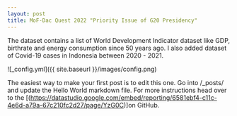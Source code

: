 ```yaml
---
layout: post
title: MoF-Dac Quest 2022 "Priority Issue of G20 Presidency" 
---
```


The dataset contains a list of World Development Indicator dataset like GDP, birthrate and energy consumption since 50 years ago. I also added dataset of Covid-19 cases in Indonesia between 2020 - 2021.

![_config.yml]({{ site.baseurl }}/images/config.png)

The easiest way to make your first post is to edit this one. Go into /_posts/ and update the Hello World markdown file. For more instructions head over to the [(https://datastudio.google.com/embed/reporting/6581ebf4-c11c-4e6d-a79a-67c210fc2d27/page/YzG0C)]on GitHub.
